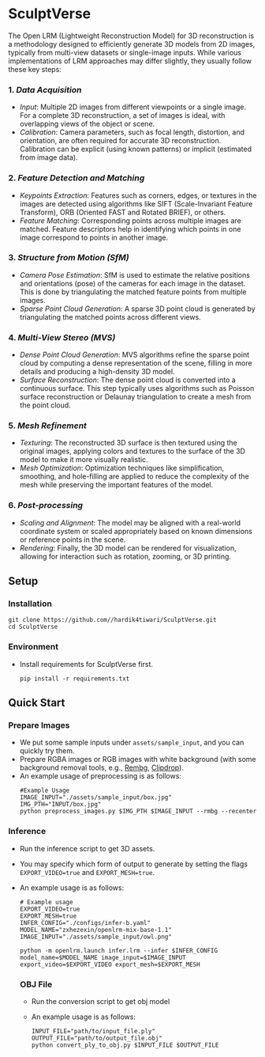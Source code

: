 # SculptVerse

The Open LRM (Lightweight Reconstruction Model) for 3D reconstruction is a methodology designed to efficiently generate 3D models from 2D images, typically from multi-view datasets or single-image inputs. While various implementations of LRM approaches may differ slightly, they usually follow these key steps:

### 1. *Data Acquisition*
   - *Input*: Multiple 2D images from different viewpoints or a single image. For a complete 3D reconstruction, a set of images is ideal, with overlapping views of the object or scene.
   - *Calibration*: Camera parameters, such as focal length, distortion, and orientation, are often required for accurate 3D reconstruction. Calibration can be explicit (using known patterns) or implicit (estimated from image data).

### 2. *Feature Detection and Matching*
   - *Keypoints Extraction*: Features such as corners, edges, or textures in the images are detected using algorithms like SIFT (Scale-Invariant Feature Transform), ORB (Oriented FAST and Rotated BRIEF), or others.
   - *Feature Matching*: Corresponding points across multiple images are matched. Feature descriptors help in identifying which points in one image correspond to points in another image.

### 3. *Structure from Motion (SfM)*
   - *Camera Pose Estimation*: SfM is used to estimate the relative positions and orientations (pose) of the cameras for each image in the dataset. This is done by triangulating the matched feature points from multiple images.
   - *Sparse Point Cloud Generation*: A sparse 3D point cloud is generated by triangulating the matched points across different views.

### 4. *Multi-View Stereo (MVS)*
   - *Dense Point Cloud Generation*: MVS algorithms refine the sparse point cloud by computing a dense representation of the scene, filling in more details and producing a high-density 3D model.
   - *Surface Reconstruction*: The dense point cloud is converted into a continuous surface. This step typically uses algorithms such as Poisson surface reconstruction or Delaunay triangulation to create a mesh from the point cloud.

### 5. *Mesh Refinement*
   - *Texturing*: The reconstructed 3D surface is then textured using the original images, applying colors and textures to the surface of the 3D model to make it more visually realistic.
   - *Mesh Optimization*: Optimization techniques like simplification, smoothing, and hole-filling are applied to reduce the complexity of the mesh while preserving the important features of the model.

### 6. *Post-processing*
   - *Scaling and Alignment*: The model may be aligned with a real-world coordinate system or scaled appropriately based on known dimensions or reference points in the scene.
   - *Rendering*: Finally, the 3D model can be rendered for visualization, allowing for interaction such as rotation, zooming, or 3D printing.

## Setup

### Installation
```
git clone https://github.com//hardik4tiwari/SculptVerse.git
cd SculptVerse
```

### Environment
- Install requirements for SculptVerse first.
  ```
  pip install -r requirements.txt
  ```

## Quick Start

### Prepare Images
- We put some sample inputs under `assets/sample_input`, and you can quickly try them.
- Prepare RGBA images or RGB images with white background (with some background removal tools, e.g., [Rembg](https://github.com/danielgatis/rembg), [Clipdrop](https://clipdrop.co)).
- An example usage of preprocessing is as follows:
  ```
  #Example Usage
  IMAGE_INPUT="./assets/sample_input/box.jpg"
  IMG_PTH="INPUT/box.jpg"
  python preprocess_images.py $IMG_PTH $IMAGE_INPUT --rmbg --recenter
  ```

### Inference
- Run the inference script to get 3D assets.
- You may specify which form of output to generate by setting the flags `EXPORT_VIDEO=true` and `EXPORT_MESH=true`.
- An example usage is as follows:

  ```
  # Example usage
  EXPORT_VIDEO=true
  EXPORT_MESH=true
  INFER_CONFIG="./configs/infer-b.yaml"
  MODEL_NAME="zxhezexin/openlrm-mix-base-1.1"
  IMAGE_INPUT="./assets/sample_input/owl.png"

  python -m openlrm.launch infer.lrm --infer $INFER_CONFIG model_name=$MODEL_NAME image_input=$IMAGE_INPUT export_video=$EXPORT_VIDEO export_mesh=$EXPORT_MESH
  ```

  ### OBJ File
  - Run the conversion script to get obj model
  - An example usage is as follows:

    ```
    INPUT_FILE="path/to/input_file.ply"
    OUTPUT_FILE="path/to/output_file.obj"
    python convert_ply_to_obj.py $INPUT_FILE $OUTPUT_FILE
    ```
